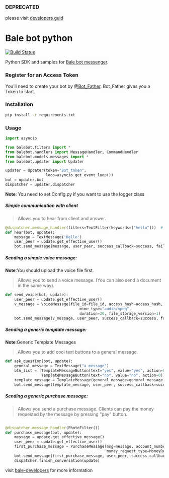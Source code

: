 ### DEPRECATED 
please visit [developers guid](https://dev.bale.ai)
# Bale bot python
[![Build Status](https://avatars1.githubusercontent.com/u/35299314?s=200&v=4)](https://github.com/balemessenger)

Python SDK and samples for [Bale bot messenger](https://developers.bale.ai).


### Register for an Access Token

You'll need to create your bot by [@Bot_Father](https://web.bale.ai/). Bot_Father gives you a Token to start.

### Installation

```bash
pip install -r requirements.txt
```

### Usage

```python
import asyncio

from balebot.filters import *
from balebot.handlers import MessageHandler, CommandHandler
from balebot.models.messages import *
from balebot.updater import Updater

updater = Updater(token="Bot_token",
                  loop=asyncio.get_event_loop())
bot = updater.bot
dispatcher = updater.dispatcher

```

__Note__: You need to set Config.py if you want to use the logger class


##### Simple communication with client

> Allows you to hear from client and answer.


```python
@dispatcher.message_handler(filters=TextFilter(keywords=["hello"]))  # filter text the client enter to bot
def hear(bot, update):
    message = TextMessage('Hello')
    user_peer = update.get_effective_user()
    bot.send_message(message, user_peer, success_callback=success, failure_callback=failure)
```


##### Sending a simple voice message:
__Note__:You should upload the voice file first.

> Allows you to send a voice message. (You can also send a document in the same way).


```python
def send_voice(bot, update):
    user_peer = update.get_effective_user()
    v_message = VoiceMessage(file_id=file_id, access_hash=access_hash, name="Hello", file_size='259969',
                                 mime_type="audio/mpeg",
                                 duration=20, file_storage_version=1)
    bot.send_message(v_message, user_peer, success_callback=success, failure_callback=failure)
```

##### Sending a generic template message:

__Note__:Generic Template Messages 
> Allows you to add cool text buttons to a general message.

```python
def ask_question(bot, update):
    general_message = TextMessage("a message")
    btn_list = [TemplateMessageButton(text="yes", value="yes", action=0),
                TemplateMessageButton(text="no", value="no", action=0)]
    template_message = TemplateMessage(general_message=general_message, btn_list=btn_list)
    bot.send_message(template_message, user_peer, success_callback=success, failure_callback=failure)
```


##### Sending a generic purchase message:

> Allows you send a purchase message. Clients can pay the money requested by the message by pressing "pay" button.

```python

@dispatcher.message_handler(PhotoFilter())
def purchase_message(bot, update):
    message = update.get_effective_message()
    user_peer = update.get_effective_user()
    first_purchase_message = PurchaseMessage(msg=message, account_number=6037991067471130, amount=10,
                                             money_request_type=MoneyRequestType.normal)
    bot.send_message(first_purchase_message, user_peer, success_callback=success, failure_callback=failure)
    dispatcher.finish_conversation(update)
```

visit [bale-developers](https://developers.bale.ai) for more information

